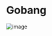 # Gobang


![image](https://user-images.githubusercontent.com/23723575/126068535-02852a7a-a0c5-4ebd-8556-cf9ad3de61b8.png)
